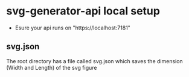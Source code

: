 # svg-generator-api local setup
- Esure your api runs on "https://localhost:7181"
## svg.json
The root directory has a file called svg.json which saves the dimension (Width and Length) of the svg figure
